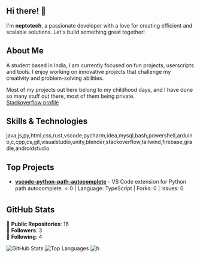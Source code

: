 ## Hi there! 👋

I'm **neptotech**, a passionate developer with a love for creating efficient and scalable solutions. Let's build something great together!

## About Me

A student based in India, I am currently focused on fun projects, userscripts and tools. I enjoy working on innovative projects that challenge my creativity and problem-solving abilities.  

Most of my projects out here belong to my childhood days, and I have done so many stuff out there, most of them being private.  
[Stackoverflow profile](https://stackoverflow.com/users/14862885/redoc?tab=profile)

## Skills & Technologies

java,js,py,html,css,rust,vscode,pycharm,idea,mysql,bash,powershell,arduino,c,cpp,cs,git,visualstudio,unity,blender,stackoverflow,tailwind,firebase,gradle,androidstudio

## Top Projects

- [**vscode-python-path-autocomplete**](https://github.com/neptotech/vscode-python-path-autocomplete) - VS Code extension for Python path autocomplete. ⭐ 0 | Language: TypeScript | Forks: 0 | Issues: 0


## GitHub Stats

🌟 **Public Repositories**: 16  
👥 **Followers**: 3  
🔗 **Following**: 4  

![GitHub Stats](https://github-readme-stats.vercel.app/api?username=neptotech&show_icons=true&theme=radical)  ![Top Languages](https://github-readme-stats.vercel.app/api/top-langs/?username=neptotech&layout=compact&theme=radical) 
![h](https://streak-stats.demolab.com?user=neptotech&locale=en&mode=daily&theme=dark&hide_border=false&border_radius=5&order=3)

